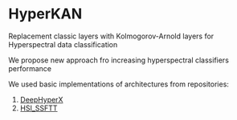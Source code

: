 # HyperKAN
Replacement classic layers with Kolmogorov-Arnold layers for Hyperspectral data classification

We propose new approach fro increasing hyperspectral classifiers performance


We used basic implementations of architectures from repositories:

1) [DeepHyperX](https://github.com/nshaud/DeepHyperX)
2) [HSI_SSFTT](https://github.com/zgr6010/HSI_SSFTT)
